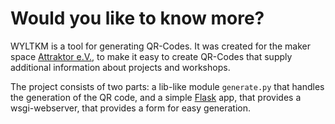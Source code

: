 # Would you like to know more?
WYLTKM is a tool for generating QR-Codes. It was created for the maker space 
[Attraktor e.V.][attraktor], to make it easy to create QR-Codes that supply 
additional information about projects and workshops.

The project consists of two parts: a lib-like module `generate.py` that handles the 
generation of the QR code, and a simple [Flask][flask] app, that provides a wsgi-webserver, that 
provides a form for easy generation.

[attraktor]: https://www.attraktor.org
[flask]: https://flask.palletsprojects.com
